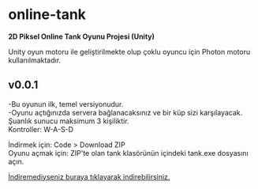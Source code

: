 # online-tank
**2D Piksel Online Tank Oyunu Projesi (Unity)**

Unity oyun motoru ile geliştirilmekte olup çoklu oyuncu için Photon motoru kullanılmaktadır.

## **v0.0.1** <br/>
-Bu oyunun ilk, temel versiyonudur. <br/>
-Oyunu açtığınızda servera bağlanacaksınız ve bir küp sizi karşılayacak. Şuanlık sunucu maksimum 3 kişiliktir. <br/>
Kontroller: W-A-S-D <br/>

İndirmek için: Code > Download ZIP <br/>
Oyunu açmak için: ZIP'te olan tank klasörünün içindeki tank.exe dosyasını açın.

[İndiremediyseniz buraya tıklayarak indirebilirsiniz.](https://github.com/KantoshK/online-tank/archive/refs/heads/main.zip)
